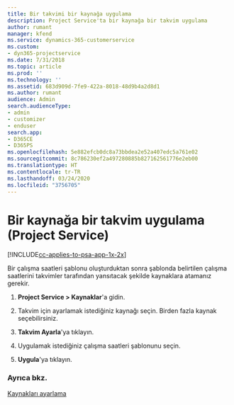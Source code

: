```yaml
---
title: Bir takvimi bir kaynağa uygulama
description: Project Service'ta bir kaynağa bir takvim uygulama
author: rumant
manager: kfend
ms.service: dynamics-365-customerservice
ms.custom:
- dyn365-projectservice
ms.date: 7/31/2018
ms.topic: article
ms.prod: ''
ms.technology: ''
ms.assetid: 683d909d-7fe9-422a-8018-48d9b4a2d8d1
ms.author: rumant
audience: Admin
search.audienceType:
- admin
- customizer
- enduser
search.app:
- D365CE
- D365PS
ms.openlocfilehash: 5e882efcb0dc8a73bbdea2e52a407edc5a761e02
ms.sourcegitcommit: 8c786230ef2a497280885b827162561776e2eb00
ms.translationtype: HT
ms.contentlocale: tr-TR
ms.lasthandoff: 03/24/2020
ms.locfileid: "3756705"
---
```

# <a name="apply-a-calendar-to-a-resource-project-service"></a>Bir kaynağa bir takvim uygulama (Project Service)

[!INCLUDE[cc-applies-to-psa-app-1x-2x](../includes/cc-applies-to-psa-app-1x-2x.md)]

Bir çalışma saatleri şablonu oluşturduktan sonra şablonda belirtilen çalışma saatlerini takvimler tarafından yansıtacak şekilde kaynaklara atamanız gerekir.  
  
1.  **Project Service > Kaynaklar**'a gidin.  
  
2.  Takvim için ayarlamak istediğiniz kaynağı seçin. Birden fazla kaynak seçebilirsiniz.  
  
3.  **Takvim Ayarla**'ya tıklayın.  
  
4.  Uygulamak istediğiniz çalışma saatleri şablonunu seçin.  
  
5.  **Uygula**'ya tıklayın.  
  
### <a name="see-also"></a>Ayrıca bkz.  
 [Kaynakları ayarlama](../project-service/set-up-resources.md)
